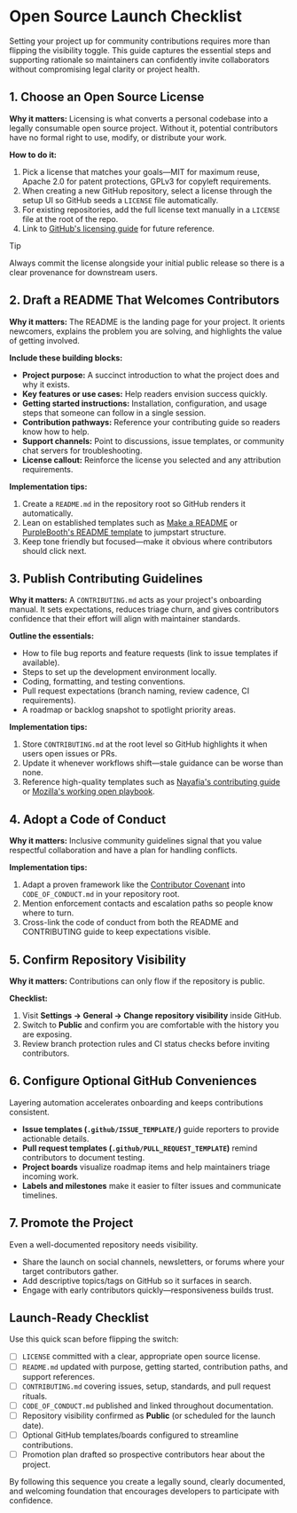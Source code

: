 # Open Source Launch Checklist

Setting your project up for community contributions requires more than flipping the visibility toggle. This guide captures the essential steps and supporting rationale so maintainers can confidently invite collaborators without compromising legal clarity or project health.

## 1. Choose an Open Source License

**Why it matters:** Licensing is what converts a personal codebase into a legally consumable open source project. Without it, potential contributors have no formal right to use, modify, or distribute your work.

**How to do it:**

1. Pick a license that matches your goals—MIT for maximum reuse, Apache 2.0 for patent protections, GPLv3 for copyleft requirements.
2. When creating a new GitHub repository, select a license through the setup UI so GitHub seeds a `LICENSE` file automatically.
3. For existing repositories, add the full license text manually in a `LICENSE` file at the root of the repo.
4. Link to [GitHub's licensing guide](https://docs.github.com/en/repositories/managing-your-repositorys-settings-and-features/customizing-your-repository/licensing-a-repository) for future reference.

> [!TIP]
> Always commit the license alongside your initial public release so there is a clear provenance for downstream users.

## 2. Draft a README That Welcomes Contributors

**Why it matters:** The README is the landing page for your project. It orients newcomers, explains the problem you are solving, and highlights the value of getting involved.

**Include these building blocks:**

- **Project purpose:** A succinct introduction to what the project does and why it exists.
- **Key features or use cases:** Help readers envision success quickly.
- **Getting started instructions:** Installation, configuration, and usage steps that someone can follow in a single session.
- **Contribution pathways:** Reference your contributing guide so readers know how to help.
- **Support channels:** Point to discussions, issue templates, or community chat servers for troubleshooting.
- **License callout:** Reinforce the license you selected and any attribution requirements.

**Implementation tips:**

1. Create a `README.md` in the repository root so GitHub renders it automatically.
2. Lean on established templates such as [Make a README](https://www.makeareadme.com/) or [PurpleBooth's README template](https://gist.github.com/PurpleBooth/109311bb0361f32d87a2) to jumpstart structure.
3. Keep tone friendly but focused—make it obvious where contributors should click next.

## 3. Publish Contributing Guidelines

**Why it matters:** A `CONTRIBUTING.md` acts as your project's onboarding manual. It sets expectations, reduces triage churn, and gives contributors confidence that their effort will align with maintainer standards.

**Outline the essentials:**

- How to file bug reports and feature requests (link to issue templates if available).
- Steps to set up the development environment locally.
- Coding, formatting, and testing conventions.
- Pull request expectations (branch naming, review cadence, CI requirements).
- A roadmap or backlog snapshot to spotlight priority areas.

**Implementation tips:**

1. Store `CONTRIBUTING.md` at the root level so GitHub highlights it when users open issues or PRs.
2. Update it whenever workflows shift—stale guidance can be worse than none.
3. Reference high-quality templates such as [Nayafia's contributing guide](https://github.com/nayafia/contributing-template) or [Mozilla's working open playbook](https://mozillascience.github.io/working-open-workshop/contributing_guidelines/).

## 4. Adopt a Code of Conduct

**Why it matters:** Inclusive community guidelines signal that you value respectful collaboration and have a plan for handling conflicts.

**Implementation tips:**

1. Adapt a proven framework like the [Contributor Covenant](https://www.contributor-covenant.org/) into `CODE_OF_CONDUCT.md` in your repository root.
2. Mention enforcement contacts and escalation paths so people know where to turn.
3. Cross-link the code of conduct from both the README and CONTRIBUTING guide to keep expectations visible.

## 5. Confirm Repository Visibility

**Why it matters:** Contributions can only flow if the repository is public.

**Checklist:**

1. Visit **Settings → General → Change repository visibility** inside GitHub.
2. Switch to **Public** and confirm you are comfortable with the history you are exposing.
3. Review branch protection rules and CI status checks before inviting contributors.

## 6. Configure Optional GitHub Conveniences

Layering automation accelerates onboarding and keeps contributions consistent.

- **Issue templates (`.github/ISSUE_TEMPLATE/`)** guide reporters to provide actionable details.
- **Pull request templates (`.github/PULL_REQUEST_TEMPLATE`)** remind contributors to document testing.
- **Project boards** visualize roadmap items and help maintainers triage incoming work.
- **Labels and milestones** make it easier to filter issues and communicate timelines.

## 7. Promote the Project

Even a well-documented repository needs visibility.

- Share the launch on social channels, newsletters, or forums where your target contributors gather.
- Add descriptive topics/tags on GitHub so it surfaces in search.
- Engage with early contributors quickly—responsiveness builds trust.

## Launch-Ready Checklist

Use this quick scan before flipping the switch:

- [ ] `LICENSE` committed with a clear, appropriate open source license.
- [ ] `README.md` updated with purpose, getting started, contribution paths, and support references.
- [ ] `CONTRIBUTING.md` covering issues, setup, standards, and pull request rituals.
- [ ] `CODE_OF_CONDUCT.md` published and linked throughout documentation.
- [ ] Repository visibility confirmed as **Public** (or scheduled for the launch date).
- [ ] Optional GitHub templates/boards configured to streamline contributions.
- [ ] Promotion plan drafted so prospective contributors hear about the project.

By following this sequence you create a legally sound, clearly documented, and welcoming foundation that encourages developers to participate with confidence.
